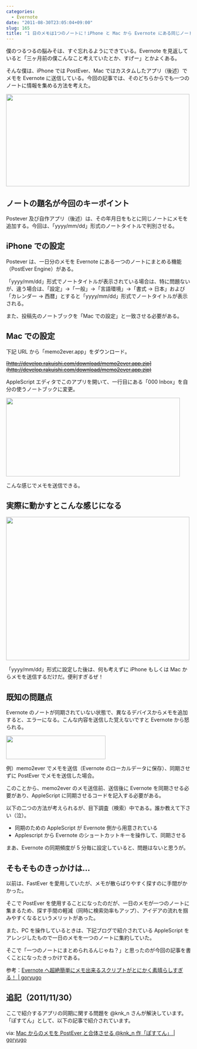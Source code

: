 ```yaml
---
categories:
  - Evernote
date: "2011-08-30T23:05:04+09:00"
slug: 165
title: "1 日のメモは1つのノートに！iPhone と Mac から Evernote にある同じノートにメモを集めよう！"
---
```


僕のつるつるの脳みそは、すぐ忘れるようにできている。Evernote を見返していると「三ヶ月前の僕こんなこと考えていたとか、すげー」とかよくある。

そんな僕は、iPhone では PostEver、Mac ではカスタムしたアプリ（後述）でメモを Evernote に送信している。今回の記事では、そのどちらからでも一つのノートに情報を集める方法を考えた。

<img alt="" src="/images/2011/09/0165_1.png" width="500" height="251">

## ノートの題名が今回のキーポイント

Postever 及び自作アプリ（後述）は、その年月日をもとに同じノートにメモを追加する。今回は、「yyyy/mm/dd」形式のノートタイトルで判別させる。

## iPhone での設定

Postever は、一日分のメモを Evernote にある一つのノートにまとめる機能（PostEver Engine）がある。

<app id="422023962" title="PostEver 2.2.2（￥170）" src="http://a1.mzstatic.com/us/r1000/070/Purple/b3/7a/ec/mzl.hvxudaba.100x100-75.png">

「yyyy/mm/dd」形式でノートタイトルが表示されている場合は、特に問題ないが、違う場合は、「設定」→「一般」→「言語環境」→「書式 → 日本」および「カレンダー → 西暦」とすると「yyyy/mm/dd」形式でノートタイトルが表示される。

また、投稿先のノートブックを「Mac での設定」と一致させる必要がある。

## Mac での設定

下記 URL から「memo2ever.app」をダウンロード。

~~[http://develop.rakuishi.com/download/memo2ever.app.zip](http://develop.rakuishi.com/download/memo2ever.app.zip)~~

AppleScript エディタでこのアプリを開いて、一行目にある「000 Inbox」を自分の使うノートブックに変更。

<img alt="" src="/images/2011/09/0165_2.jpg" width="474" height="214">

こんな感じでメモを送信できる。

## 実際に動かすとこんな感じになる

<img alt="" src="/images/2011/09/0165_3.jpg" width="500" height="390">

「yyyy/mm/dd」形式に設定した後は、何も考えずに iPhone もしくは Mac からメモを送信するだけだ。便利すぎるぜ！

## 既知の問題点

Evernote のノートが同期されていない状態で、異なるデバイスからメモを追加すると、エラーになる。こんな内容を送信した覚えないですと Evernote から怒られる。

<img alt="" src="/images/2011/09/0165_4.jpg" width="271" height="64">

例）memo2ever でメモを送信（Evernote のローカルデータに保存）、同期させずに PostEver でメモを送信した場合。

このことから、memo2ever のメモ送信前、送信後に Evernote を同期させる必要があり、AppleScript に同期させるコードを記入する必要がある。

以下の二つの方法が考えられるが、目下調査（検索）中である。誰か教えて下さい（泣）。

- 同期のための AppleScript が Evernote 側から用意されている
- Applescript から Evernote のショートカットキーを操作して、同期させる

まあ、Evernote の同期頻度が 5 分毎に設定していると、問題はないと思うが。

## そもそものきっかけは…

以前は、FastEver を愛用していたが、メモが散らばりやすく探すのに手間がかかった。

<app id="364580273" title="FastEver 1.9（￥170）" src="http://a2.mzstatic.com/us/r1000/109/Purple/d5/30/30/mzl.efyvlpba.100x100-75.png">

そこで PostEver を使用することになったのだが、一日のメモが一つのノートに集まるため、探す手間の軽減（同時に検索効率もアップ）、アイデアの流れを掴みやすくなるというメリットがあった。

また、PC を操作しているときは、下記ブログで紹介されている AppleScript をアレンジしたもので一日のメモを一つのノートに集約していた。

そこで「一つのノートにまとめられるんじゃね？」と思ったのが今回の記事を書くことになったきっかけである。

参考：[Evernote へ超絶簡単にメモ出来るスクリプトがとにかく素晴らしすぎる！ | goryugo](http://goryugo.com/20110309/endiary/)

## 追記（2011/11/30）

ここで紹介するアプリの同期に関する問題を @knk_n さんが解決しています。「ぽすてん」として、以下の記事で紹介されています。

via: [Mac からのメモを PostEver と合体させる @knk_n 作「ぽすてん」 | goryugo](http://goryugo.com/20111130/knk_n_evernote/)
